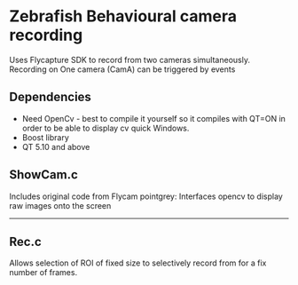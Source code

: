 # Zebrafish Behavioural camera recording

Uses Flycapture SDK to record from two cameras simultaneously.
Recording on One camera (CamA) can be triggered by events

## Dependencies

- Need OpenCv - best to compile it yourself so it compiles with QT=ON in order to be able to display cv quick Windows.
- Boost library 
- QT 5.10 and above



## ShowCam.c

Includes original code from Flycam pointgrey: Interfaces opencv to display raw images onto the screen 

---

## Rec.c
Allows selection of ROI of fixed size to selectively record from for a fix number of frames.






